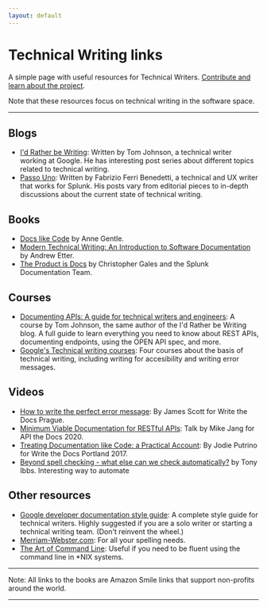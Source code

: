 ```yaml
---
layout: default
---
```


# Technical Writing links

A simple page with useful resources for Technical Writers. [Contribute and learn
about the project](/about).

Note that these resources focus on technical writing in the software space.

---

## Blogs

- [I'd Rather be Writing](https://idratherbewriting.com/): Written by Tom
  Johnson, a technical writer working at Google. He has interesting post series
  about different topics related to technical writing.
- [Passo Uno](https://passo.uno/): Written by Fabrizio Ferri Benedetti, a
  technical and UX writer that works for Splunk. His posts vary from editorial
  pieces to in-depth discussions about the current state of technical writing.

## Books

- [Docs like Code](https://smile.amazon.com/Docs-Like-Code-Anne-Gentle-ebook/dp/B08KY82ZSB/)
by Anne Gentle.
- [Modern Technical Writing: An Introduction to Software Documentation](https://smile.amazon.com/Modern-Technical-Writing-Introduction-Documentation-ebook/dp/B01A2QL9SS/)
by Andrew Etter.
- [The Product is Docs](https://smile.amazon.com/Product-Docs-technical-documentation-development-ebook/dp/B085KHTV95)
by Christopher Gales and the Splunk Documentation Team.

## Courses

- [Documenting APIs: A guide for technical writers and engineers](https://idratherbewriting.com/learnapidoc/): A course
by Tom Johnson, the same author of the I'd Rather be Writing blog. A full guide to learn everything you need to know
about REST APIs, documenting endpoints, using the OPEN API spec, and more.
- [Google's Technical writing courses](https://developers.google.com/tech-writing/overview): Four courses about the
basis of technical writing, including writing for accesibility and writing error messages.

## Videos

- [How to write the perfect error message](https://www.youtube.com/watch?v=hzCfl8CGJuw):
  By James Scott for Write the Docs Prague.
- [Minimum Viable Documentation for RESTful APIs](https://www.youtube.com/watch?v=E3YesNMUx1o):
  Talk by Mike Jang for API the Docs 2020.
- [Treating Documentation like Code: a Practical Account](https://www.youtube.com/watch?v=Mzu-c-FoOdw):
  By Jodie Putrino for Write the Docs Portland 2017.
- [Beyond spell checking - what else can we check automatically?](https://www.youtube.com/watch?v=8NukYx5ggCM)
by Tony Ibbs. Interesting way to automate

## Other resources

- [Google developer documentation style guide](https://developers.google.com/style/):
A complete style guide for technical writers. Highly suggested if you are a solo
writer or starting a technical writing team. (Don't reinvent the wheel.)
- [Merriam-Webster.com](https://merriam-webster.com): For all your spelling needs.
- [The Art of Command Line](https://github.com/jlevy/the-art-of-command-line):
Useful if you need to be fluent using the command line in *NIX systems.

---

Note: All links to the books are Amazon Smile links that support non-profits
around the world.

---